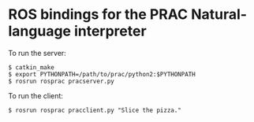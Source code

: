 ROS bindings for the PRAC Natural-language interpreter
======================================================


To run the server:

    $ catkin_make
    $ export PYTHONPATH=/path/to/prac/python2:$PYTHONPATH
    $ rosrun rosprac pracserver.py

To run the client:

    $ rosrun rosprac pracclient.py "Slice the pizza."

